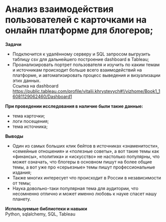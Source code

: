 # Анализ взаимодействия пользователей с карточками на онлайн платформе для блогеров;  

**Задачи**  
- Подключится к удалённому серверу и SQL запросом выгрузить таблицу csv для дальнейшего построение dashboard в Tableau;  
- Проанализировать портрет пользователя и изучить по каким темам и источникам происходит больше всего взаимодействий на платформе, и автоматизировать процесс выведения и визуализации этих данных.  
Ссылка на dashboard https://public.tableau.com/profile/vitalii.khrystevych#!/vizhome/Book1_16081129062460/Dashboard1 

**При проведении исследования в наличие были такие данные:**  
- тема карточки;
- логи посещения;  
- тема источника;

**Выводы**
- Один из самых больших клик бейтов в источниках «знаменитости», «семейные отношения» и «полезные советы», а вот такие темы как «финансы», «политика» и «искусство» не настолько популярны, что может означать, что блогеры в основном пишут на более общие темы, а вот уже про «серьезные» темы пишут профессиональные издания;
- Также многих интересует что происходит в России в независимости от темы;
- Наука довольно-таки популярная тема для аудитории, что несомненно отлично и может именно любовь к науке спасет нашу планету.

**Используемые библиотеки и навыки**  
Python, sqlalchemy, SQL, Tableau
